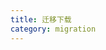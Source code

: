 ```yaml
---
title: 迁移下载
category: migration
---
```


<script setup lang="ts">
  import TheMigrationDownload from "@/views/migration/TheMigrationDownload.vue"
</script>

<TheMigrationDownload />
